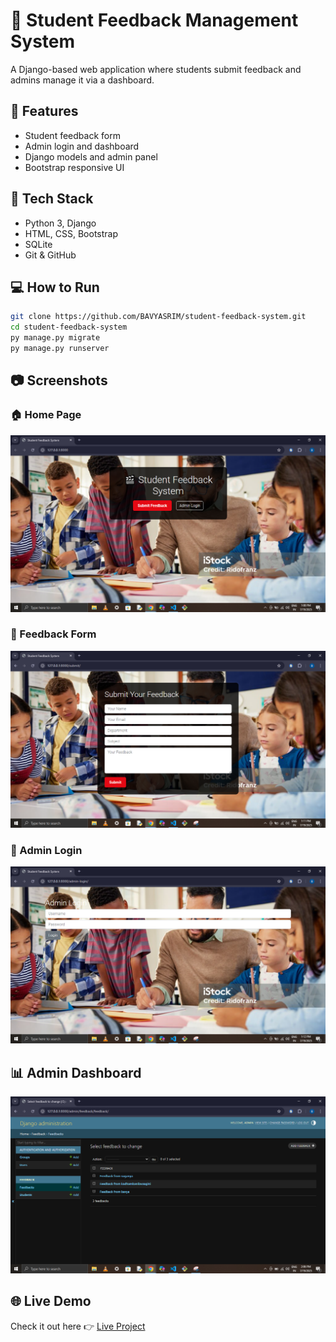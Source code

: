 # 📝 Student Feedback Management System

A Django-based web application where students submit feedback and admins manage it via a dashboard.

## 🚀 Features
- Student feedback form
- Admin login and dashboard
- Django models and admin panel
- Bootstrap responsive UI

## 📂 Tech Stack
- Python 3, Django
- HTML, CSS, Bootstrap
- SQLite
- Git & GitHub

## 💻 How to Run
```bash
git clone https://github.com/BAVYASRIM/student-feedback-system.git
cd student-feedback-system
py manage.py migrate
py manage.py runserver
```
## 📷 Screenshots

### 🏠 Home Page
![Home](home.png)

### 📝 Feedback Form
![Form](form.png)

### 🔐 Admin Login
![Login](login.png)

## 📊 Admin Dashboard
![Dashboard](dashboard.png)

## 🌐 Live Demo

Check it out here 👉 [Live Project](https://student-feedback-dir8.onrender.com)

